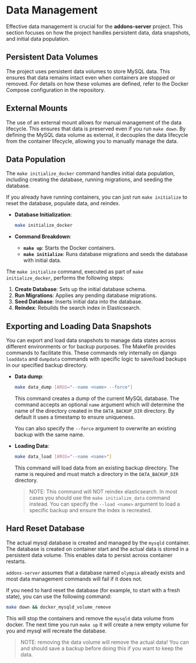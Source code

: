 # Data Management

Effective data management is crucial for the **addons-server** project. This section focuses on how the project handles persistent data, data snapshots, and initial data population.

## Persistent Data Volumes

The project uses persistent data volumes to store MySQL data. This ensures that data remains intact even when containers are stopped or removed. For details on how these volumes are defined, refer to the Docker Compose configuration in the repository.

## External Mounts

The use of an external mount allows for manual management of the data lifecycle. This ensures that data is preserved even if you run `make down`. By defining the MySQL data volume as external, it decouples the data lifecycle from the container lifecycle, allowing you to manually manage the data.

## Data Population

The `make initialize_docker` command handles initial data population, including creating the database, running migrations, and seeding the database.

If you already have running containers, you can just run `make initialize` to reset the database, populate data, and reindex.

- **Database Initialization**:

  ```sh
  make initialize_docker
  ```

- **Command Breakdown**:
  - **`make up`**: Starts the Docker containers.
  - **`make initialize`**: Runs database migrations and seeds the database with initial data.

The `make initialize` command, executed as part of `make initialize_docker`, performs the following steps:

1. **Create Database**: Sets up the initial database schema.
2. **Run Migrations**: Applies any pending database migrations.
3. **Seed Database**: Inserts initial data into the database.
4. **Reindex**: Rebuilds the search index in Elasticsearch.

## Exporting and Loading Data Snapshots

You can export and load data snapshots to manage data states across different environments or for backup purposes. The Makefile provides commands to facilitate this. These commands rely internally on django `loaddata` and `dumpdata` commands
with specific logic to save/load backups in our specified backup directory.

- **Data dump**:

  ```sh
  make data_dump [ARGS="--name <name> --force"]
  ```

  This command creates a dump of the current MySQL database. The command accepts an optional `name` argument which will determine
  the name of the directory created in the `DATA_BACKUP_DIR` directory. By default it uses a timestamp to ensure uniqueness.

  You can also specify the `--force` argument to overwrite an existing backup with the same name.

- **Loading Data**:

  ```sh
  make data_load [ARGS="--name <name>"]
  ```

  This command will load data from an existing backup directory. The name is required and must match a directory in the `DATA_BACKUP_DIR` directory.

  > NOTE: This command will NOT reindex elasticsearch. In most cases you should use the `make initialize_data` command instead.
  > You can specify the `--load <name>` argument to load a specific backup and ensure the index is recreated.

## Hard Reset Database

The actual mysql database is created and managed by the `mysqld` container. The database is created on container start
and the actual data is stored in a persistent data volume. This enables data to persist across container restarts.

`addons-server` assumes that a database named `olympia` already exists and most data management commands will fail
if it does not.

If you need to hard reset the database (for example, to start with a fresh state), you can use the following command:

```bash
make down && docker_mysqld_volume_remove
```

This will stop the containers and remove the `mysqld` data volume from docker. The next time you run `make up` it will
create a new empty volume for you and mysql will recreate the database.

> NOTE: removing the data volume will remove the actual data! You can and should save a backup before doing this
> if you want to keep the data.
